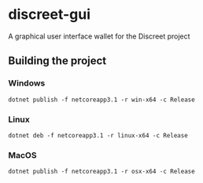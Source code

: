# discreet-gui
A graphical user interface wallet for the Discreet project

## Building the project
### Windows 
```dotnet publish -f netcoreapp3.1 -r win-x64 -c Release``` 
### Linux
```dotnet deb -f netcoreapp3.1 -r linux-x64 -c Release```
### MacOS
```dotnet publish -f netcoreapp3.1 -r osx-x64 -c Release```
